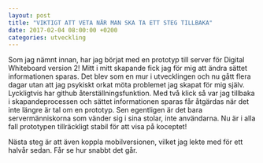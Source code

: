 ```yaml
---
layout: post
title: "VIKTIGT ATT VETA NÄR MAN SKA TA ETT STEG TILLBAKA"
date: 2017-02-04 08:00:00 +0200
categories: utveckling
---
```

Som jag nämnt innan, har jag börjat med en prototyp till server för Digital Whiteboard version 2! Mitt i mitt skapande fick jag för mig att ändra sättet informationen sparas. Det blev som en mur i utvecklingen och nu gått flera dagar utan att jag psykiskt orkat möta problemet jag skapat för mig själv. Lyckligtvis har github återställningsfunktion. Med två klick så var jag tillbaka i skapandeprocessen och sättet informationen sparas får åtgärdas när det inte längre är tal om en prototyp. Sen egentligen är det bara servermänniskorna som vänder sig i sina stolar, inte användarna. Nu är i alla fall prototypen tillräckligt stabil för att visa på koceptet!

Nästa steg är att även koppla mobilversionen, vilket jag lekte med för ett halvår sedan. Får se hur snabbt det går.